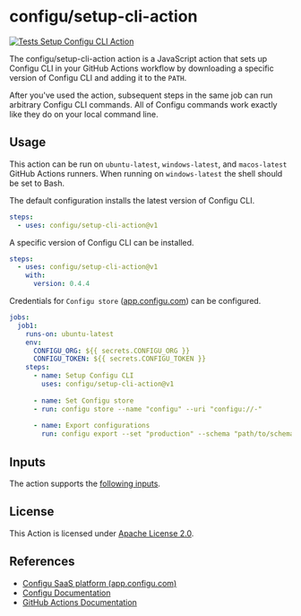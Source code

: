 # configu/setup-cli-action

[![Tests Setup Configu CLI Action](https://github.com/configu/setup-cli-action/actions/workflows/setup-cli-action.yml/badge.svg)](https://github.com/configu/setup-cli-action/actions/workflows/setup-cli-action.yml)

The configu/setup-cli-action action is a JavaScript action that sets up Configu CLI in your GitHub Actions workflow by downloading a specific version of Configu CLI and adding it to the `PATH`.

After you've used the action, subsequent steps in the same job can run arbitrary Configu CLI commands. All of Configu commands work exactly like they do on your local command line.

## Usage

This action can be run on `ubuntu-latest`, `windows-latest`, and `macos-latest` GitHub Actions runners. When running on `windows-latest` the shell should be set to Bash.

The default configuration installs the latest version of Configu CLI.

```yaml
steps:
  - uses: configu/setup-cli-action@v1
```

A specific version of Configu CLI can be installed.

```yaml
steps:
  - uses: configu/setup-cli-action@v1
    with:
      version: 0.4.4
```

Credentials for `Configu store` ([app.configu.com](https://app.configu.com/)) can be configured.

```yaml
jobs:
  job1:
    runs-on: ubuntu-latest
    env:
      CONFIGU_ORG: ${{ secrets.CONFIGU_ORG }}
      CONFIGU_TOKEN: ${{ secrets.CONFIGU_TOKEN }}
    steps:
      - name: Setup Configu CLI
        uses: configu/setup-cli-action@v1
      
      - name: Set Configu store
      - run: configu store --name "configu" --uri "configu://-"
      
      - name: Export configurations
        run: configu export --set "production" --schema "path/to/schema.cfgu.json"
```

## Inputs

The action supports the [following inputs](https://github.com/configu/setup-cli-action/blob/main/action.yml#L4).

## License

This Action is licensed under [Apache License 2.0](https://github.com/configu/setup-cli-action/blob/main/LICENSE).

## References
- [Configu SaaS platform (app.configu.com)](https://app.configu.com/)
- [Configu Documentation](https://configu.com/docs)
- [GitHub Actions Documentation](https://help.github.com/en/categories/automating-your-workflow-with-github-actions)